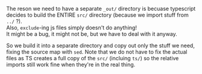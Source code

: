 The reson we need to have a separate `_out/` directory is becuase typescript 
decides to build the ENTIRE `src/` directory (because we import stuff from `../` ?).  
Also, `exclude`-ing js files simply doesn't do anything!  
It might be a bug, it might not be, but we have to deal with it anyway.

So we build it into a separate directory and copy out only the stuff we need,
fixing the source map with `sed`. Note that we do not have to fix the actual
files as TS creates a full copy of the `src/` (incluing `ts/`) so the
relative imports still work fine when they're in the real thing.
